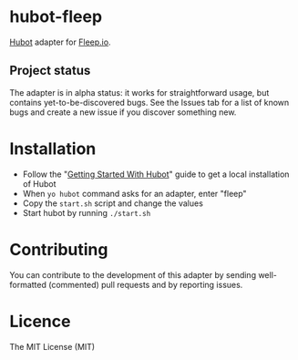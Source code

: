 # hubot-fleep

[Hubot](https://github.com/github/hubot) adapter for [Fleep.io](http://fleep.io).

## Project status

The adapter is in alpha status: it works for straightforward usage, but contains yet-to-be-discovered bugs. See the Issues tab for a list of known bugs and create a new issue if you discover something new.

# Installation

* Follow the "[Getting Started With Hubot](https://github.com/github/hubot/blob/master/docs/README.md)" guide to get a local installation of Hubot
* When `yo hubot` command asks for an adapter, enter "fleep"
* Copy the `start.sh` script and change the values
* Start hubot by running `./start.sh`

# Contributing

You can contribute to the development of this adapter by sending well-formatted (commented) pull requests and by reporting issues.

# Licence

The MIT License (MIT)